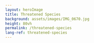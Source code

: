 ```yaml
---
layout: heroImage
title: Threatened Species
background: assets/images/IMG_0670.jpg
height: 80vh
permalink: /threatened-species
lang-ref: threatened-species
---
```

